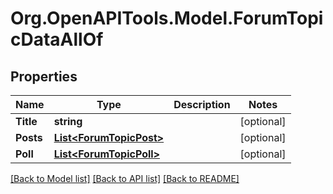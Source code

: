 # Org.OpenAPITools.Model.ForumTopicDataAllOf

## Properties

Name | Type | Description | Notes
------------ | ------------- | ------------- | -------------
**Title** | **string** |  | [optional] 
**Posts** | [**List&lt;ForumTopicPost&gt;**](ForumTopicPost.md) |  | [optional] 
**Poll** | [**List&lt;ForumTopicPoll&gt;**](ForumTopicPoll.md) |  | [optional] 

[[Back to Model list]](../README.md#documentation-for-models) [[Back to API list]](../README.md#documentation-for-api-endpoints) [[Back to README]](../README.md)

